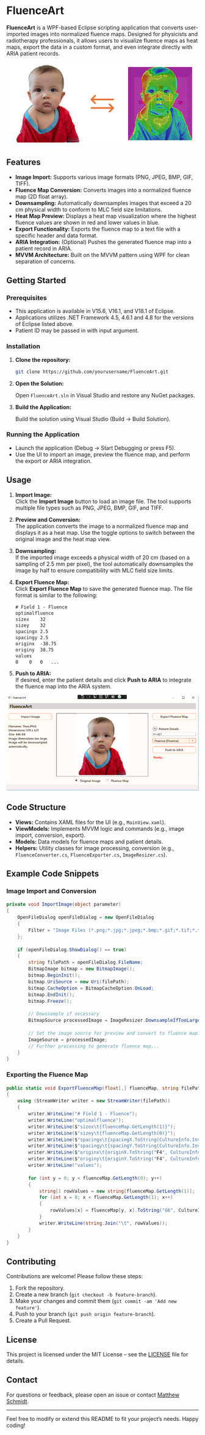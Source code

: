 # FluenceArt

**FluenceArt** is a WPF-based Eclipse scripting application that converts user-imported images into normalized fluence maps. Designed for physicists and radiotherapy professionals, it allows users to visualize fluence maps as heat maps, export the data in a custom format, and even integrate directly with ARIA patient records.

![Logo or Main Screenshot](resources/TheoTransfer.PNG)

## Features

- **Image Import:** Supports various image formats (PNG, JPEG, BMP, GIF, TIFF).
- **Fluence Map Conversion:** Converts images into a normalized fluence map (2D float array).
- **Downsampling:** Automatically downsamples images that exceed a 20 cm physical width to conform to MLC field size limitations.
- **Heat Map Preview:** Displays a heat map visualization where the highest fluence values are shown in red and lower values in blue.
- **Export Functionality:** Exports the fluence map to a text file with a specific header and data format.
- **ARIA Integration:** (Optional) Pushes the generated fluence map into a patient record in ARIA.
- **MVVM Architecture:** Built on the MVVM pattern using WPF for clean separation of concerns.

## Getting Started

### Prerequisites

- This application is available in V15.6, V16.1, and V18.1 of Eclipse.
- Applications utilizes .NET Framework 4.5, 4.6.1 and 4.8 for the versions of Eclipse listed above.
- Patient ID may be passed in with input argument.

### Installation

1. **Clone the repository:**

   ```bash
   git clone https://github.com/yourusername/FluenceArt.git
   ```

2. **Open the Solution:**

   Open `FluenceArt.sln` in Visual Studio and restore any NuGet packages.

3. **Build the Application:**

   Build the solution using Visual Studio (Build -> Build Solution).

### Running the Application

- Launch the application (Debug -> Start Debugging or press F5).
- Use the UI to import an image, preview the fluence map, and perform the export or ARIA integration.

## Usage

1. **Import Image:**  
   Click the **Import Image** button to load an image file. The tool supports multiple file types such as PNG, JPEG, BMP, GIF, and TIFF.

2. **Preview and Conversion:**  
   The application converts the image to a normalized fluence map and displays it as a heat map. Use the toggle options to switch between the original image and the heat map view.

3. **Downsampling:**  
   If the imported image exceeds a physical width of 20 cm (based on a sampling of 2.5 mm per pixel), the tool automatically downsamples the image by half to ensure compatibility with MLC field size limits.

4. **Export Fluence Map:**  
   Click **Export Fluence Map** to save the generated fluence map. The file format is similar to the following:

   ```
   # Field 1 - Fluence
   optimalfluence
   sizex	32
   sizey	32
   spacingx	2.5
   spacingy	2.5
   originx	-38.75
   originy	38.75
   values
   0	0	0	...
   ```

5. **Push to ARIA:**  
   If desired, enter the patient details and click **Push to ARIA** to integrate the fluence map into the ARIA system.

![UI Screenshot](resources/FluenceArtUI.PNG)

## Code Structure

- **Views:** Contains XAML files for the UI (e.g., `MainView.xaml`).
- **ViewModels:** Implements MVVM logic and commands (e.g., image import, conversion, export).
- **Models:** Data models for fluence maps and patient details.
- **Helpers:** Utility classes for image processing, conversion (e.g., `FluenceConverter.cs`, `FluenceExporter.cs`, `ImageResizer.cs`).

## Example Code Snippets

### Image Import and Conversion

```csharp
private void ImportImage(object parameter)
{
    OpenFileDialog openFileDialog = new OpenFileDialog
    {
        Filter = "Image Files (*.png;*.jpg;*.jpeg;*.bmp;*.gif;*.tif;*.tiff)|*.png;*.jpg;*.jpeg;*.bmp;*.gif;*.tif;*.tiff|All Files (*.*)|*.*"
    };

    if (openFileDialog.ShowDialog() == true)
    {
        string filePath = openFileDialog.FileName;
        BitmapImage bitmap = new BitmapImage();
        bitmap.BeginInit();
        bitmap.UriSource = new Uri(filePath);
        bitmap.CacheOption = BitmapCacheOption.OnLoad;
        bitmap.EndInit();
        bitmap.Freeze();

        // Downsample if necessary
        BitmapSource processedImage = ImageResizer.DownsampleIfTooLarge(bitmap);

        // Set the image source for preview and convert to fluence map.
        ImageSource = processedImage;
        // Further processing to generate fluence map...
    }
}
```

### Exporting the Fluence Map

```csharp
public static void ExportFluenceMap(float[,] fluenceMap, string filePath, float spacingX, float spacingY, double originX, double originY)
{
    using (StreamWriter writer = new StreamWriter(filePath))
    {
        writer.WriteLine("# Field 1 - Fluence");
        writer.WriteLine("optimalfluence");
        writer.WriteLine($"sizex\t{fluenceMap.GetLength(1)}");
        writer.WriteLine($"sizey\t{fluenceMap.GetLength(0)}");
        writer.WriteLine($"spacingx\t{spacingX.ToString(CultureInfo.InvariantCulture)}");
        writer.WriteLine($"spacingy\t{spacingY.ToString(CultureInfo.InvariantCulture)}");
        writer.WriteLine($"originx\t{originX.ToString("F4", CultureInfo.InvariantCulture)}");
        writer.WriteLine($"originy\t{originY.ToString("F4", CultureInfo.InvariantCulture)}");
        writer.WriteLine("values");

        for (int y = 0; y < fluenceMap.GetLength(0); y++)
        {
            string[] rowValues = new string[fluenceMap.GetLength(1)];
            for (int x = 0; x < fluenceMap.GetLength(1); x++)
            {
                rowValues[x] = fluenceMap[y, x].ToString("G6", CultureInfo.InvariantCulture);
            }
            writer.WriteLine(string.Join("\t", rowValues));
        }
    }
}
```

## Contributing

Contributions are welcome! Please follow these steps:

1. Fork the repository.
2. Create a new branch (`git checkout -b feature-branch`).
3. Make your changes and commit them (`git commit -am 'Add new feature'`).
4. Push to your branch (`git push origin feature-branch`).
5. Create a Pull Request.

## License

This project is licensed under the MIT License – see the [LICENSE](LICENSE) file for details.

## Contact

For questions or feedback, please open an issue or contact [Matthew Schmidt](mschmidt@gatewayscripts.com).

---

Feel free to modify or extend this README to fit your project’s needs. Happy coding!

